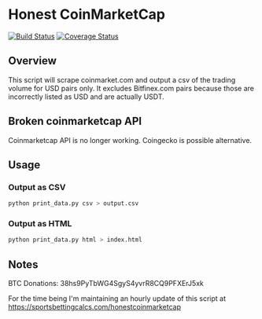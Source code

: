 # Honest CoinMarketCap

[![Build Status](https://travis-ci.org/andr3w321/honest-coinmarketcap.svg?branch=master)](https://travis-ci.org/andr3w321/honest-coinmarketcap) [![Coverage Status](https://coveralls.io/repos/github/andr3w321/honest-coinmarketcap/badge.svg?branch=master)](https://coveralls.io/github/andr3w321/honest-coinmarketcap?branch=master)

## Overview

This script will scrape coinmarket.com and output a csv of the trading volume for USD pairs only. It excludes Bitfinex.com pairs because those are incorrectly listed as USD and are actually USDT.

## Broken coinmarketcap API
Coinmarketcap API is no longer working. Coingecko is possible alternative.

## Usage

### Output as CSV

```bash
python print_data.py csv > output.csv
```

### Output as HTML

```bash
python print_data.py html > index.html
```

## Notes

BTC Donations: 38hs9PyTbWG4SgyS4yvrR8CQ9PFXErJ5xk

For the time being I'm maintaining an hourly update of this script at https://sportsbettingcalcs.com/honestcoinmarketcap
